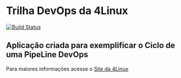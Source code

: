 # Trilha DevOps da 4Linux

<!-- Altere a Flag abaixo com sua URL do Travis -->
[![Build Status](https://travis-ci.com/PrenticeRoosevelt/DevOpsLab-HelloWorld.svg?branch=master)](https://travis-ci.com/PrenticeRoosevelt/DevOpsLab-HelloWorld)

## Aplicação criada para exemplificar o Ciclo de uma PipeLine DevOps


Para maiores informações acesse o [Site da 4Linux](https://www.4linux.com.br/cursos/devops)

